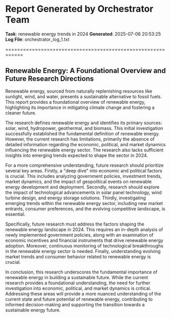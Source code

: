 # Report Generated by Orchestrator Team

**Task**: renewable energy trends in 2024
**Generated**: 2025-07-06 20:53:25
**Log File**: orchestrator_log_1.txt

============================================================

## Renewable Energy: A Foundational Overview and Future Research Directions

Renewable energy, sourced from naturally replenishing resources like sunlight, wind, and water, presents a sustainable alternative to fossil fuels. This report provides a foundational overview of renewable energy, highlighting its importance in mitigating climate change and fostering a cleaner future.

The research defines renewable energy and identifies its primary sources: solar, wind, hydropower, geothermal, and biomass. This initial investigation successfully established the fundamental definition of renewable energy. However, the current research has limitations, primarily the absence of detailed information regarding the economic, political, and market dynamics influencing the renewable energy sector. The research also lacks sufficient insights into emerging trends expected to shape the sector in 2024.

For a more comprehensive understanding, future research should prioritize several key areas. Firstly, a "deep dive" into economic and political factors is crucial. This includes analyzing government policies, investment trends, market dynamics, and the impact of geopolitical events on renewable energy development and deployment. Secondly, research should explore the impact of technological advancements in solar panel technology, wind turbine design, and energy storage solutions. Thirdly, investigating emerging trends within the renewable energy sector, including new market entrants, consumer preferences, and the evolving competitive landscape, is essential.

Specifically, future research must address the factors shaping the renewable energy landscape in 2024. This requires an in-depth analysis of newly implemented government policies, along with an examination of economic incentives and financial instruments that drive renewable energy adoption. Moreover, continuous monitoring of technological breakthroughs in the renewable energy sector is needed. Finally, understanding evolving market trends and consumer behavior related to renewable energy is crucial.

In conclusion, this research underscores the fundamental importance of renewable energy in building a sustainable future. While the current research provides a foundational understanding, the need for further investigation into economic, political, and market dynamics is critical. Addressing these areas will provide a more nuanced understanding of the current state and future potential of renewable energy, contributing to informed decision-making and supporting the transition towards a sustainable energy future.